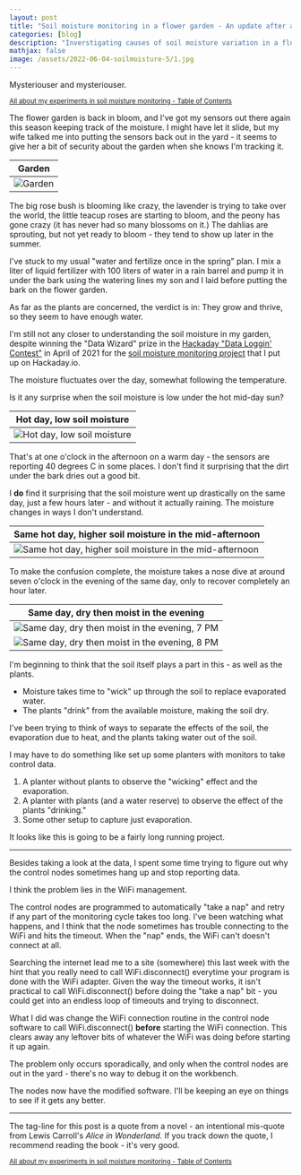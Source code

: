 ```yaml
---
layout: post
title: "Soil moisture monitoring in a flower garden - An update after a very long pause"
categories: [blog]
description: "Inverstigating causes of soil moisture variation in a flower garden."
mathjax: false
image: /assets/2022-06-04-soilmoisture-5/1.jpg
---    
```

Mysteriouser and mysteriouser.

<sub>[All about my experiments in soil moisture monitoring - Table of Contents](soilmoisture-toc)</sub> 

The flower garden is back in bloom, and I've got my sensors out there again this season keeping track of the moisture.  I might have let it slide, but my wife talked me into putting the sensors back out in the yard - it seems to give her a bit of security about the garden when she knows I'm tracking it.

|Garden|
|------|
|![Garden](/assets/2022-06-04-soilmoisture-5/1.jpg)|

The big rose bush is blooming like crazy, the lavender is trying to take over the world, the little teacup roses are starting to bloom, and the peony has gone crazy (it has never had so many blossoms on it.)  The dahlias are sprouting, but not yet ready to bloom - they tend to show up later in the summer.

I've stuck to my usual "water and fertilize once in the spring" plan.  I mix a liter of liquid fertilizer with 100 liters of water in a rain barrel and pump it in under the bark using the watering lines my son and I laid before putting the bark on the flower garden.

As far as the plants are concerned, the verdict is in:  They grow and thrive, so they seem to have enough water.

I'm still not any closer to understanding the soil moisture in my garden, despite winning the "Data Wizard" prize in the [Hackaday "Data Loggin' Contest"](https://hackaday.io/contest/176306-data-loggin-contest) in April of 2021  for the [soil moisture monitoring project](https://hackaday.io/project/178004-soil-moisture-monitoring-in-a-flower-garden) that I put up on Hackaday.io.

The moisture fluctuates over the day, somewhat following the temperature.

Is it any surprise when the soil moisture is low under the hot mid-day sun?

|Hot day, low soil moisture|
|--------------------------|
|![Hot day, low soil moisture](/assets/2022-06-04-soilmoisture-5/2.png)|

That's at one o'clock in the afternoon on a warm day - the sensors are reporting 40 degrees C in some places.  I don't find it surprising that the dirt under the bark dries out a good bit.

I **do** find it surprising that the soil moisture went up drastically on the same day, just a few hours later - and without it actually raining.  The moisture changes in ways I don't understand.

|Same hot day, higher soil moisture in the mid-afternoon|
|-------------------------------------------------------|
|![Same hot day, higher soil moisture in the mid-afternoon](/assets/2022-06-04-soilmoisture-5/3.png)|

To make the confusion complete, the moisture takes a nose dive at around seven o'clock in the evening of the same day, only to recover completely an hour later.

|Same day, dry then moist in the evening|
|---------------------------------------|
|![Same day, dry then moist in the evening, 7 PM](/assets/2022-06-04-soilmoisture-5/4.png)|
|![Same day, dry then moist in the evening, 8 PM](/assets/2022-06-04-soilmoisture-5/5.png)|

I'm beginning to think that the soil itself plays a part in this - as well as the plants.

- Moisture takes time to "wick" up through the soil to replace evaporated water.
- The plants "drink" from the available moisture, making the soil dry.

I've been trying to think of ways to separate the effects of the soil, the evaporation due to heat, and the plants taking water out of the soil.

I may have to do something like set up some planters with monitors to take control data.

1. A planter without plants to observe the "wicking" effect and the evaporation.
2. A planter with plants (and a water reserve) to observe the effect of the plants "drinking."
3. Some other setup to capture just evaporation.

It looks like this is going to be a fairly long running project.

------

Besides taking a look at the data, I spent some time trying to figure out why the control nodes sometimes hang up and stop reporting data.

I think the problem lies in the WiFi management.

The control nodes are programmed to automatically "take a nap" and retry if any part of the monitoring cycle takes too long.  I've been watching what happens, and I think that the node sometimes has trouble connecting to the WiFi and hits the timeout.  When the "nap" ends, the WiFi can't doesn't connect at all.

Searching the internet lead me to a site (somewhere) this last week with the hint that you really need to call WiFi.disconnect() everytime your program is done with the WiFi adapter.  Given the way the timeout works, it isn't practical to call WiFi.disconnect() before doing the "take a nap" bit - you could get into an endless loop of timeouts and trying to disconnect.

What I did was change the WiFi connection routine in the control node software to call WiFi.disconnect() **before** starting the WiFi connection.  This clears away any leftover bits of whatever the WiFi was doing before starting it up again.

The problem only occurs sporadically, and only when the control nodes are out in the yard - there's no way to debug it on the workbench.

The nodes now have the modified software.  I'll be keeping an eye on things to see if it gets any better.

------


The tag-line for this post is a quote from a novel - an intentional mis-quote from Lewis Carroll's *Alice in Wonderland.* If you track down the quote, I recommend reading the book  - it's very good.


<sub>[All about my experiments in soil moisture monitoring - Table of Contents](soilmoisture-toc)</sub> 
